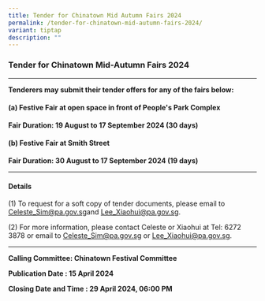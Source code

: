 ```yaml
---
title: Tender for Chinatown Mid Autumn Fairs 2024
permalink: /tender-for-chinatown-mid-autumn-fairs-2024/
variant: tiptap
description: ""
---
```

<h3><strong>Tender for Chinatown Mid-Autumn Fairs 2024</strong></h3>
<p></p>
<hr>
<p><strong>Tenderers may submit their tender offers for any of the fairs below:</strong>
</p>
<h4><strong>(a) Festive Fair at open space in front of People's Park Complex</strong></h4>
<p><strong>Fair Duration: 19 August to 17 September 2024 (30 days)</strong>
</p>
<h4><strong>(b) Festive Fair at Smith Street</strong></h4>
<p><strong>Fair Duration: 30 August to 17 September 2024 (19 days)</strong>
</p>
<p></p>
<hr>
<h4>Details</h4>
<p>(1) To request for a soft copy of tender documents, please email to
<a href="mailto:Celeste_Sim@pa.gov.sg" rel="noopener noreferrer nofollow" target="_blank">Celeste_Sim@pa.gov.sg</a>and <a href="mailto:Lee_Xiaohui@pa.gov.sg" rel="noopener noreferrer nofollow" target="_blank">Lee_Xiaohui@pa.gov.sg</a>.</p>
<p>(2) For more information, please contact Celeste or Xiaohui at Tel: 6272
3878 or email to <a href="mailto:Celeste_Sim@pa.gov.sg" rel="noopener noreferrer nofollow" target="_blank">Celeste_Sim@pa.gov.sg</a> or
<a href="mailto:Lee_Xiaohui@pa.gov.sg" rel="noopener noreferrer nofollow" target="_blank">Lee_Xiaohui@pa.gov.sg</a>.</p>
<hr>
<p></p>
<p><strong>Calling Committee: Chinatown Festival Committee</strong>
</p>
<p><strong>Publication Date : 15 April 2024</strong>
</p>
<p><strong>Closing Date and Time : 29 April 2024, 06:00 PM</strong>
</p>